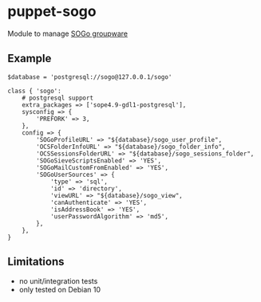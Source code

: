 # puppet-sogo

Module to manage [SOGo groupware](https://sogo.nu/)

## Example

```puppet
$database = 'postgresql://sogo@127.0.0.1/sogo'

class { 'sogo':
    # postgresql support
    extra_packages => ['sope4.9-gdl1-postgresql'],
    sysconfig => {
        'PREFORK' => 3,
    },
    config => {
        'SOGoProfileURL' => "${database}/sogo_user_profile",
        'OCSFolderInfoURL' => "${database}/sogo_folder_info",
        'OCSSessionsFolderURL' => "${database}/sogo_sessions_folder",
        'SOGoSieveScriptsEnabled' => 'YES',
        'SOGoMailCustomFromEnabled' => 'YES',
        'SOGoUserSources' => {
            'type' => 'sql',
            'id' => 'directory',
            'viewURL' => "${database}/sogo_view",
            'canAuthenticate' => 'YES',
            'isAddressBook' => 'YES',
            'userPasswordAlgorithm' => 'md5',
        },
    },
}
```

## Limitations
* no unit/integration tests
* only tested on Debian 10

